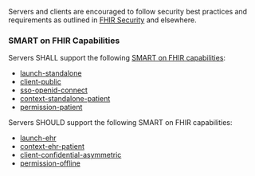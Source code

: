 Servers and clients are encouraged to follow security best practices and requirements as outlined in [FHIR Security](https://www.hl7.org/fhir/security.html) and elsewhere.

### SMART on FHIR Capabilities
Servers SHALL support the following [SMART on FHIR capabilities](http://hl7.org/fhir/smart-app-launch/conformance.html#capabilities):
* [launch-standalone](http://hl7.org/fhir/smart-app-launch/conformance.html#launch-modes) 
* [client-public](http://hl7.org/fhir/smart-app-launch/conformance.html#client-types)
* [sso-openid-connect](http://hl7.org/fhir/smart-app-launch/conformance.html#single-sign-on)
* [context-standalone-patient](http://hl7.org/fhir/smart-app-launch/conformance.html#launch-context-for-standalone-launch)
* [permission-patient](http://hl7.org/fhir/smart-app-launch/conformance.html#permissions)

Servers SHOULD support the following SMART on FHIR capabilities:
* [launch-ehr](http://hl7.org/fhir/smart-app-launch/conformance.html#launch-modes)
* [context-ehr-patient](http://hl7.org/fhir/smart-app-launch/conformance.html#launch-context-for-ehr-launch)
* [client-confidential-asymmetric](http://hl7.org/fhir/smart-app-launch/conformance.html#client-types)
* [permission-offline](http://hl7.org/fhir/smart-app-launch/conformance.html#permissions)


